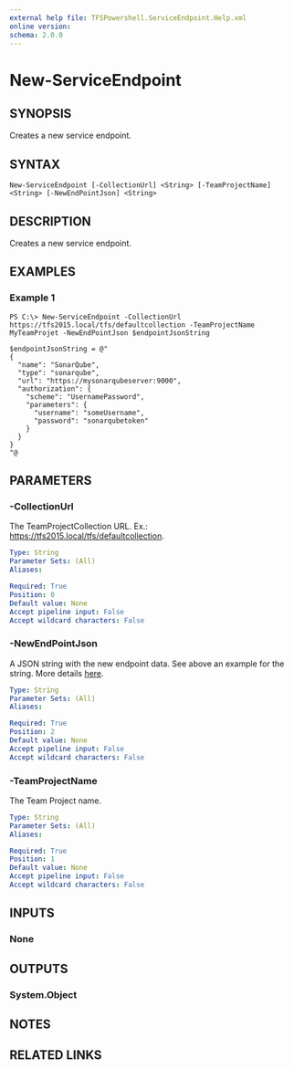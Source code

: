 ```yaml
---
external help file: TFSPowershell.ServiceEndpoint.Help.xml
online version: 
schema: 2.0.0
---
```


# New-ServiceEndpoint

## SYNOPSIS
Creates a new service endpoint.

## SYNTAX

```
New-ServiceEndpoint [-CollectionUrl] <String> [-TeamProjectName] <String> [-NewEndPointJson] <String>
```

## DESCRIPTION
Creates a new service endpoint.

## EXAMPLES

### Example 1
```
PS C:\> New-ServiceEndpoint -CollectionUrl https://tfs2015.local/tfs/defaultcollection -TeamProjectName MyTeamProjet -NewEndPointJson $endpointJsonString
```
```
$endpointJsonString = @"
{
  "name": "SonarQube",
  "type": "sonarqube",
  "url": "https://mysonarqubeserver:9000",
  "authorization": {
    "scheme": "UsernamePassword",
    "parameters": {
      "username": "someUsername",
      "password": "sonarqubetoken"
    }
  }
}
"@
```

## PARAMETERS

### -CollectionUrl
The TeamProjectCollection URL.
Ex.: https://tfs2015.local/tfs/defaultcollection. 

```yaml
Type: String
Parameter Sets: (All)
Aliases: 

Required: True
Position: 0
Default value: None
Accept pipeline input: False
Accept wildcard characters: False
```

### -NewEndPointJson
A JSON string with the new endpoint data. See above an example for the string. More details [here](https://www.visualstudio.com/en-us/docs/integrate/api/endpoints/endpoints#create-a-service-endpoint).

```yaml
Type: String
Parameter Sets: (All)
Aliases: 

Required: True
Position: 2
Default value: None
Accept pipeline input: False
Accept wildcard characters: False
```

### -TeamProjectName
The Team Project name.

```yaml
Type: String
Parameter Sets: (All)
Aliases: 

Required: True
Position: 1
Default value: None
Accept pipeline input: False
Accept wildcard characters: False
```

## INPUTS

### None


## OUTPUTS

### System.Object

## NOTES

## RELATED LINKS

